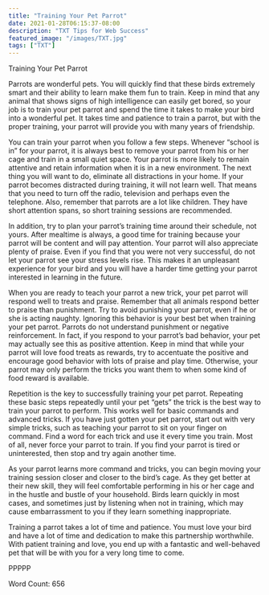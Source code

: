 ```yaml
---
title: "Training Your Pet Parrot"
date: 2021-01-28T06:15:37-08:00
description: "TXT Tips for Web Success"
featured_image: "/images/TXT.jpg"
tags: ["TXT"]
---
```


Training Your Pet Parrot

Parrots are wonderful pets. You will quickly find that these birds extremely smart and their ability to learn make them fun to train. Keep in mind that any animal that shows signs of high intelligence can easily get bored, so your job is to train your pet parrot and spend the time it takes to make your bird into a wonderful pet. It takes time and patience to train a parrot, but with the proper training, your parrot will provide you with many years of friendship.

You can train your parrot when you follow a few steps. Whenever “school is in” for your parrot, it is always best to remove your parrot from his or her cage and train in a small quiet space. Your parrot is more likely to remain attentive and retain information when it is in a new environment. The next thing you will want to do, eliminate all distractions in your home. If your parrot becomes distracted during training, it will not learn well. That means that you need to turn off the radio, television and perhaps even the telephone. Also, remember that parrots are a lot like children. They have short attention spans, so short training sessions are recommended. 

In addition, try to plan your parrot’s training time around their schedule, not yours. After mealtime is always, a good time for training because your parrot will be content and will pay attention. Your parrot will also appreciate plenty of praise. Even if you find that you were not very successful, do not let your parrot see your stress levels rise. This makes it an unpleasant experience for your bird and you will have a harder time getting your parrot interested in learning in the future. 

When you are ready to teach your parrot a new trick, your pet parrot will respond well to treats and praise. Remember that all animals respond better to praise than punishment. Try to avoid punishing your parrot, even if he or she is acting naughty. Ignoring this behavior is your best bet when training your pet parrot. Parrots do not understand punishment or negative reinforcement. In fact, if you respond to your parrot’s bad behavior, your pet may actually see this as positive attention. Keep in mind that while your parrot will love food treats as rewards, try to accentuate the positive and encourage good behavior with lots of praise and play time. Otherwise, your parrot may only perform the tricks you want them to when some kind of food reward is available. 

Repetition is the key to successfully training your pet parrot. Repeating these basic steps repeatedly until your pet “gets” the trick is the best way to train your parrot to perform. This works well for basic commands and advanced tricks. If you have just gotten your pet parrot, start out with very simple tricks, such as teaching your parrot to sit on your finger on command. Find a word for each trick and use it every time you train. Most of all, never force your parrot to train. If you find your parrot is tired or uninterested, then stop and try again another time.

As your parrot learns more command and tricks, you can begin moving your training session closer and closer to the bird’s cage. As they get better at their new skill, they will feel comfortable performing in his or her cage and in the hustle and bustle of your household. Birds learn quickly in most cases, and sometimes just by listening when not in training, which may cause embarrassment to you if they learn something inappropriate.  

Training a parrot takes a lot of time and patience. You must love your bird and have a lot of time and dedication to make this partnership worthwhile. With patient training and love, you end up with a fantastic and well-behaved pet that will be with you for a very long time to come.  

PPPPP

Word Count: 656

